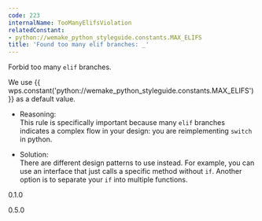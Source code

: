 ```yaml
---
code: 223
internalName: TooManyElifsViolation
relatedConstant:
- python://wemake_python_styleguide.constants.MAX_ELIFS
title: 'Found too many elif branches: _'
---
```


Forbid too many `elif` branches.

We use {{ wps.constant('python://wemake_python_styleguide.constants.MAX_ELIFS') }} as a default
value.

  - Reasoning:  
    This rule is specifically important because many `elif` branches
    indicates a complex flow in your design: you are reimplementing
    `switch` in python.

  - Solution:  
    There are different design patterns to use instead. For example, you
    can use an interface that just calls a specific method without `if`.
    Another option is to separate your `if` into multiple functions.

<div class="versionadded">

0.1.0

</div>

<div class="versionchanged">

0.5.0

</div>